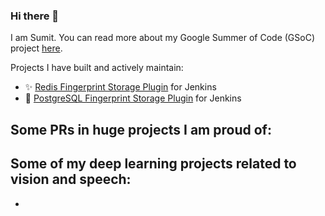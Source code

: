 ### Hi there 👋

I am Sumit. You can read more about my Google Summer of Code (GSoC) project [here](https://www.jenkins.io/projects/gsoc/2020/projects/external-fingerprint-storage/).

Projects I have built and actively maintain:
- ✨ [Redis Fingerprint Storage Plugin](https://github.com/jenkinsci/redis-fingerprint-storage-plugin) for Jenkins
- 💫 [PostgreSQL Fingerprint Storage Plugin](https://github.com/jenkinsci/postgresql-fingerprint-storage-plugin) for Jenkins

Some PRs in huge projects I am proud of:
- 

Some of my deep learning projects related to vision and speech:
-
-

<!--
**stellargo/stellargo** is a ✨ _special_ ✨ repository because its `README.md` (this file) appears on your GitHub profile.

Here are some ideas to get you started:

- 🔭 I’m currently working on ...
- 🌱 I’m currently learning ...
- 👯 I’m looking to collaborate on ...
- 🤔 I’m looking for help with ...
- 💬 Ask me about ...
- 📫 How to reach me: ...
- 😄 Pronouns: ...
- ⚡ Fun fact: ...
-->

